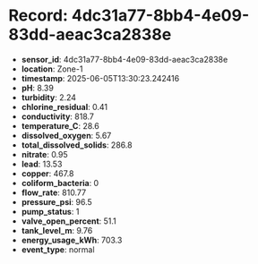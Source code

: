 # Record: 4dc31a77-8bb4-4e09-83dd-aeac3ca2838e

- **sensor_id**: 4dc31a77-8bb4-4e09-83dd-aeac3ca2838e
- **location**: Zone-1
- **timestamp**: 2025-06-05T13:30:23.242416
- **pH**: 8.39
- **turbidity**: 2.24
- **chlorine_residual**: 0.41
- **conductivity**: 818.7
- **temperature_C**: 28.6
- **dissolved_oxygen**: 5.67
- **total_dissolved_solids**: 286.8
- **nitrate**: 0.95
- **lead**: 13.53
- **copper**: 467.8
- **coliform_bacteria**: 0
- **flow_rate**: 810.77
- **pressure_psi**: 96.5
- **pump_status**: 1
- **valve_open_percent**: 51.1
- **tank_level_m**: 9.76
- **energy_usage_kWh**: 703.3
- **event_type**: normal